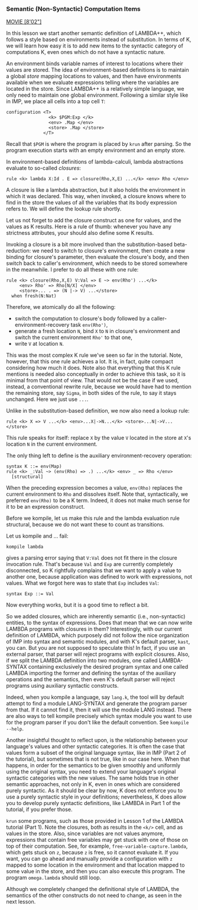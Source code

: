 <!-- Copyright (c) 2012-2014 K Team. All Rights Reserved. -->
### Semantic (Non-Syntactic) Computation Items

[MOVIE [8'02"]](http://youtu.be/BYhQQW6swfc)

In this lesson we start another semantic definition of LAMBDA++, which
follows a style based on environments instead of substitution.  In terms of
K, we will learn how easy it is to add new items to the syntactic category
of computations K, even ones which do not have a syntactic nature.

An environment binds variable names of interest to locations where their
values are stored.  The idea of environment-based definitions is to maintain
a global *store* mapping locations to values, and then have environments
available when we evaluate expressions telling where the variables are
located in the store.  Since LAMBDA++ is a relatively simple language, we
only need to maintain one global environment.  Following a similar style
like in IMP, we place all cells into a top cell `T`:

    configuration <T>
                    <k> $PGM:Exp </k>
                    <env> .Map </env>
                    <store> .Map </store>
                  </T>

Recall that `$PGM` is where the program is placed by `krun` after parsing.  So
the program execution starts with an empty environment and an empty store.

In environment-based definitions of lambda-calculi, lambda abstractions
evaluate to so-called *closures*:

    rule <k> lambda X:Id . E => closure(Rho,X,E) ...</k> <env> Rho </env>

A closure is like a lambda abstraction, but it also holds the environment
in which it was declared.  This way, when invoked, a closure knows where to
find in the store the values of all the variables that its body expression
refers to.  We will define the lookup rule shortly.

Let us not forget to add the closure construct as one for values, and the
values as K results.  Here is a rule of thumb: whenever you have any
strictness attributes, your should also define some K results.

Invoking a closure is a bit more involved than the substitution-based
beta-reduction: we need to switch to closure's environment, then create a new
binding for closure's parameter, then evaluate the closure's body, and
then switch back to caller's environment, which needs to be stored somewhere
in the meanwhile.  I prefer to do all these with one rule:

    rule <k> closure(Rho,X,E) V:Val => E ~> env(Rho') ...</k>
         <env> Rho' => Rho[N/X] </env>
         <store>... . => (N |-> V) ...</store>
      when fresh(N:Nat)

Therefore, we atomically do all the following:

- switch the computation to closure's body followed by a
caller-environment-recovery task `env(Rho')`,
- generate a fresh location `N`, bind `X` to `N` in closure's environment
and switch the current environment `Rho'` to that one,
- write `V` at location `N`.

This was the most complex K rule we've seen so far in the tutorial.  Note,
however, that this one rule achieves a lot.  It is, in fact, quite compact
considering how much it does.  Note also that everything that this K rule
mentions is needed also conceptually in order to achieve this task, so it
is minimal from that point of view.  That would not be the case if we
used, instead, a conventional rewrite rule, because we would have had to
mention the remaining store, say `Sigma`, in both sides of the rule, to say it
stays unchanged.  Here we just use `...`.

Unlike in the substitution-based definition, we now also need a lookup rule:

    rule <k> X => V ...</k> <env>...X|->N...</k> <store>...N|->V...</store>

This rule speaks for itself: replace `X` by the value `V` located in the store
at `X`'s location `N` in the current environment.

The only thing left to define is the auxiliary environment-recovery operation:

    syntax K ::= env(Map)
    rule <k> _:Val ~> (env(Rho) => .) ...</k> <env> _ => Rho </env>
      [structural]

When the preceding expression becomes a value, `env(Rho)` replaces the current
environment to `Rho` and dissolves itself.  Note that, syntactically, we
preferred `env(Rho)` to be a K term.  Indeed, it does not make much sense for
it to be an expression construct.

Before we kompile, let us make this rule and the lambda evaluation rule
structural, because we do not want these to count as transitions.

Let us kompile and ... fail:

    kompile lambda

gives a parsing error saying that `V:Val` does not fit there in the closure
invocation rule.  That's because `Val` and `Exp` are currently completely
disconnected, so K rightfully complains that we want to apply a value to
another one, because application was defined to work with expressions, not
values.  What we forgot here was to state that `Exp` includes `Val`:

    syntax Exp ::= Val

Now everything works, but it is a good time to reflect a bit.

So we added closures, which are inherently semantic (i.e., non-syntactic)
entities, to the syntax of expressions.  Does that mean that we can now write
LAMBDA programs with closures in them?  Interestingly, with our current
definition of LAMBDA, which purposely did not follow the nice organization
of IMP into syntax and semantic modules, and with K's default parser, `kast`,
you can.  But you are not supposed to speculate this!  In fact, if you use
an external parser, that parser will
reject programs with explicit closures.  Also, if we split the LAMBDA
definition into two modules, one called LAMBDA-SYNTAX containing exclusively
the desired program syntax and one called LAMBDA importing the former and
defining the syntax of the auxiliary operations and the semantics, then even
K's default parser will reject programs using auxiliary syntactic constructs.

Indeed, when you kompile a language, say `lang.k`, the tool will by default
attempt to find a module LANG-SYNTAX and generate the program parser from that.
If it cannot find it, then it will use the module LANG instead.  There are also
ways to tell kompile precisely which syntax module you want to use for the
program parser if you don't like the default convention.  See `kompile --help`.

Another insightful thought to reflect upon, is the relationship between your
language's values and other syntactic categories.  It is often the case that
values form a subset of the original language syntax, like in IMP (Part 2 of
the tutorial),
but sometimes that is not true, like in our case here.  When that happens, in
order for the semantics to be given smoothly and uniformly using the original
syntax, you need to extend your language's original syntactic categories with
the new values.  The same holds true in other semantic approaches, not only in
K, even in ones which are considered purely syntactic.  As it should be clear
by now, K does not enforce you to use a purely syntactic style in your
definitions; nevertheless, K does allow you to develop purely syntactic
definitions, like LAMBDA in Part 1 of the tutorial, if you prefer those.

`krun` some programs, such as those provided in Lesson 1 of the LAMBDA tutorial
(Part 1).  Note the closures, both as results in the `<k/>` cell,
and as values in the store.  Also, since variables are not values anymore,
expressions that contain free variables may get stuck with one of those on
top of their computation.  See, for example, `free-variable-capture.lambda`,
which gets stuck on `z`, because `z` is free, so it cannot evaluate it.
If you want, you can go ahead and manually provide a configuration with
`z` mapped to some location in the environment and that location mapped to some
value in the store, and then you can also execute this program.  The program
`omega.lambda` should still loop.

Although we completely changed the definitional style of LAMBDA, the semantics
of the other constructs do not need to change, as seen in the next lesson.
